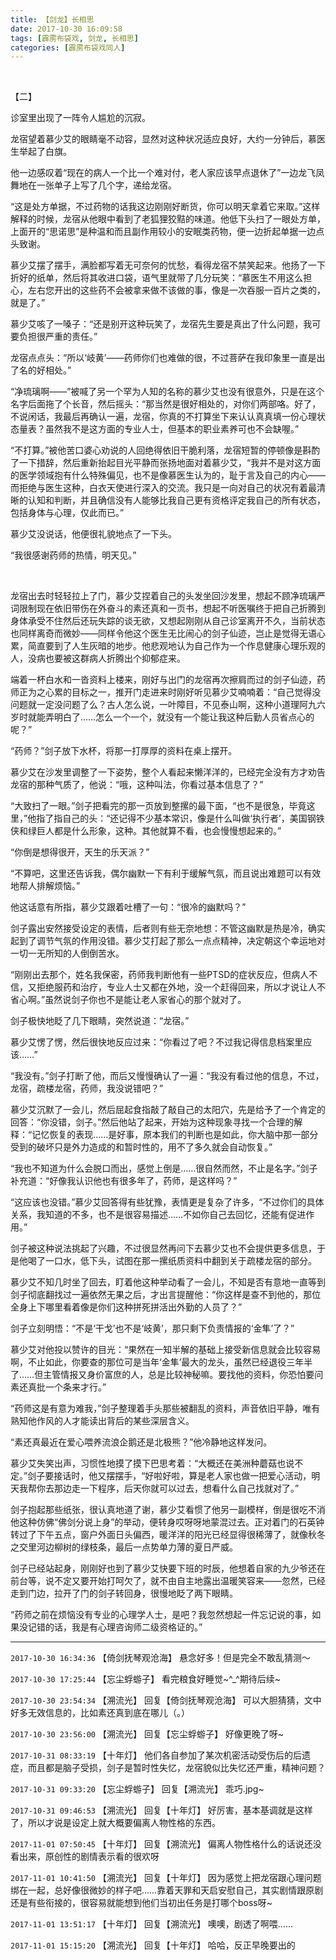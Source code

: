 ```yaml
---
title: 【剑龙】长相思
date: 2017-10-30 16:09:58
tags: [霹雳布袋戏, 剑龙, 长相思]
categories: [霹雳布袋戏同人]
---
```


<p dir="ltr"  ><br /></p> 
<p dir="ltr"  >【二】</p> 
<p dir="ltr"  >诊室里出现了一阵令人尴尬的沉寂。</p> 
<p dir="ltr"  >龙宿望着慕少艾的眼睛毫不动容，显然对这种状况适应良好，大约一分钟后，慕医生举起了白旗。</p> 
<p dir="ltr"  >他一边感叹着“现在的病人一个比一个难对付，老人家应该早点退休了”一边龙飞凤舞地在一张单子上写了几个字，递给龙宿。</p> 
<p dir="ltr"  >“这是处方单据，不过药物的话我这边刚刚好断货，你可以明天拿着它来取。”这样解释的时候，龙宿从他眼中看到了老狐狸狡黠的味道。他低下头扫了一眼处方单，上面开的“思诺思”是种温和而且副作用较小的安眠类药物，便一边折起单据一边点头致谢。</p> 
<p dir="ltr"  >慕少艾摆了摆手，满脸都写着无可奈何的忧愁，看得龙宿不禁笑起来。他扬了一下折好的纸单，然后将其收进口袋，语气里就带了几分玩笑：“慕医生不用这么担心，左右您开出的这些药不会被拿来做不该做的事，像是一次吞服一百片之类的，就是了。”</p> 
<p dir="ltr"  >慕少艾咳了一嗓子：“还是别开这种玩笑了，龙宿先生要是真出了什么问题，我可要负担很严重的责任。”</p> 
<p dir="ltr"  >龙宿点点头：“所以‘岐黄’——药师你们也难做的很，不过菩萨在我印象里一直是出了名的好相处。”</p> 
<p dir="ltr"  >“净琉璃啊——”被喊了另一个罕为人知的名称的慕少艾也没有很意外，只是在这个名字后面拖了个长音，然后摇头：“那当然是很好相处的，对你们两部咯。好了，不说闲话，我最后再确认一遍，龙宿，你真的不打算坐下来认认真真填一份心理状态量表？虽然我不是这方面的专业人士，但基本的职业素养可也不会缺喔。”</p> 
<p dir="ltr"  >“不打算。”被他苦口婆心劝说的人回绝得依旧干脆利落，龙宿短暂的停顿像是斟酌了一下措辞，然后重新抬起目光平静而张扬地面对着慕少艾，“我并不是对这方面的医学领域抱有什么特殊偏见，也不是像慕医生认为的，耻于言及自己的内心——而拒绝与医生这种，白衣天使进行深入的交流。我只是一向对自己的状况有着最清晰的认知和判断，并且确信没有人能够比我自己更有资格评定我自己的所有状态，包括身体与心理，仅此而已。”</p> 
<p dir="ltr"  >慕少艾没说话，他便很礼貌地点了一下头。</p> 
<p dir="ltr"  >“我很感谢药师的热情，明天见。”</p> 
<p dir="ltr"  >&nbsp;</p> 
<p dir="ltr"  >龙宿出去时轻轻拉上了门，慕少艾捏着自己的头发坐回沙发里，想起不顾净琉璃严词限制现在依旧带伤在外奋斗的素还真和一页书，想起不听医嘱终于把自己折腾到身体承受不住然后还玩失踪的谈无欲，又想起刚刚从自己诊室离开不久，当前状态也同样离奇而微妙——同样令他这个医生无比闹心的剑子仙迹，岂止是觉得无语心累，简直要到了人生灰暗的地步。他悲观地认为自己作为一个作息健康心理乐观的人，没病也要被这群病人折腾出个抑郁症来。</p> 
<p dir="ltr"  >端着一杯白水和一沓资料上楼来，刚好与出门的龙宿再次擦肩而过的剑子仙迹，药师正为之心累的目标之一，推开门走进来时刚好听见慕少艾喃喃着：“自己觉得没问题就一定没问题了么？古人怎么说，一叶障目，不见泰山啊，这种小道理阿九六岁时就能弄明白了……怎么一个一个，就没有一个能让我这种后勤人员省点心的呢？”</p> 
<p dir="ltr"  >“药师？”剑子放下水杯，将那一打厚厚的资料在桌上摆开。</p> 
<p dir="ltr"  >慕少艾在沙发里调整了一下姿势，整个人看起来懒洋洋的，已经完全没有方才劝告龙宿的那种气质了，他说：“哦，这种叫法，你看过基本信息了？”</p> 
<p dir="ltr"  >“大致扫了一眼。”剑子把看完的那一页放到整摞的最下面，“也不是很急，毕竟这里，”他指了指自己的头：“还记得不少基本常识，像是什么叫做‘执行者’，美国钢铁侠和绿巨人都是什么形象，这种。其他就算不看，也会慢慢想起来的。”</p> 
<p dir="ltr"  >“你倒是想得很开，天生的乐天派？”</p> 
<p dir="ltr"  >“不算吧，这里还告诉我，偶尔幽默一下有利于缓解气氛，而且说出难题可以有效地帮人排解烦恼。”</p> 
<p dir="ltr"  >他这话意有所指，慕少艾跟着吐槽了一句：“很冷的幽默吗？”</p> 
<p dir="ltr"  >剑子露出安然接受设定的表情，后者则有些无奈地想：不管这幽默是热是冷，确实起到了调节气氛的作用没错。慕少艾打起了那么一点点精神，决定朝这个幸运地对一切一无所知的人倒倒苦水。</p> 
<p dir="ltr"  >“刚刚出去那个，姓名我保密，药师我判断他有一些PTSD的症状反应，但病人不信，又拒绝服药和治疗，专业人士又都在外地，没一个赶得回来，所以才说让人不省心啊。”虽然说剑子你也不是能让老人家省心的那个就对了。</p> 
<p dir="ltr"  >剑子极快地眨了几下眼睛，突然说道：“龙宿。”</p> 
<p dir="ltr"  >慕少艾愣了愣，然后很快地反应过来：“你看过了吧？不过我记得信息档案里应该……”</p> 
<p dir="ltr"  >“我没有。”剑子打断了他，而后又慢慢确认了一遍：“我没有看过他的信息，不过，龙宿，疏楼龙宿，药师，我没说错吧？”</p> 
<p dir="ltr"  >慕少艾沉默了一会儿，然后屈起食指敲了敲自己的太阳穴，先是给予了一个肯定的回答：“你没错，剑子。”然后他站了起来，开始为这种现象寻找一个合理的解释：“记忆恢复的表现……是好事，原本我们的判断也是如此，你大脑中那一部分受到的破坏只是外力造成的和暂时性的，用不了多久就会自动恢复。”</p> 
<p dir="ltr"  >“我也不知道为什么会脱口而出，感觉上倒是……很自然而然，不止是名字。”剑子补充道：“好像我认识他也有很多年了，药师，是这样吗？”</p> 
<p dir="ltr"  >“这应该也没错。”慕少艾回答得有些犹豫，表情更是复杂了许多，“不过你们的具体关系，我知道的不多，也不是很容易描述……不如你自己去回忆，还能有促进作用。”</p> 
<p dir="ltr"  >剑子被这种说法挑起了兴趣，不过很显然再问下去慕少艾也不会提供更多信息，于是他喝了一口水，低下头，试图在那一摞纸质资料中翻到关于疏楼龙宿的部分。</p> 
<p dir="ltr"  >慕少艾不知几时坐了回去，盯着他这种举动看了一会儿，不知是否有意地一直等到剑子彻底翻找过一遍依然无果之后，才出言提醒他：“你这样是查不到他的，那位全身上下哪里看着像是你们这种拼死拼活出外勤的人员了？”</p> 
<p dir="ltr"  >剑子立刻明悟：“不是‘干戈’也不是‘岐黄’，那只剩下负责情报的‘金隼’了？”</p> 
<p dir="ltr"  >慕少艾对他投以赞许的目光：“果然在一知半解的基础上接受新信息就会比较容易啊，不止如此，你要查的那位可是当年‘金隼’最大的龙头，虽然已经退役三年半了……但主管情报又身价富庶的人，总是比较神秘嘛。要找他的资料，你恐怕要问素还真批一个条来才行。”</p> 
<p dir="ltr"  >“药师这是有意为难我，”剑子整理着手头那些被翻乱的资料，声音依旧平静，唯有熟知他作风的人才能读出背后的某些深层含义。</p> 
<p dir="ltr"  >“素还真最近在爱心喂养流浪企鹅还是北极熊？”他冷静地这样发问。</p> 
<p dir="ltr"  >慕少艾失笑出声，习惯性地摸了摸下巴思考着：“大概还在美洲种蘑菇也说不定。”剑子要接话时，他又摆摆手，“好啦好啦，算是老人家也做一把爱心活动，明天我帮你去那边走一下程序，后天你就可以过去，想看什么自己找就对了。”</p> 
<p dir="ltr"  >剑子抱起那些纸张，很认真地道了谢，慕少艾看惯了他另一副模样，倒是很吃不消他这种仿佛“佛剑分说上身”的举动，便转身哎呀呀地蒙混过去。正对着门的石英钟转过了下午五点，窗户外面日头偏西，暖洋洋的阳光已经显得很稀薄了，就像秋冬之交里河边柳树的绿枝条，最后一点势单力薄的夏日严威。</p> 
<p dir="ltr"  >剑子已经站起身，刚刚好也到了慕少艾快要下班的时辰，他想着自家的九少爷还在前台等，说不定又要开始打呵欠了，就不由自主地露出温暖笑容来——忽然，已经走到门边，拉开了门的剑子转回身，很慢地眨了两下眼睛。</p> 
<p dir="ltr"  >“药师之前在烦恼没有专业的心理学人士，是吧？我忽然想起一件忘记说的事，如果没记错的话，我是有心理咨询师二级资格证的。”</p>

<!-- more -->

---

`2017-10-30 16:34:36` 【倚剑抚琴观沧海】 悬念好多！但是完全不敢乱猜测～

`2017-10-30 17:25:44` 【忘尘蜉蝣子】 看完粮食好睡觉~^\_^期待后续~

`2017-10-30 23:54:34` 【溯流光】 回复【倚剑抚琴观沧海】 可以大胆猜猜，文中好多无效信息的，比如素还真到底在哪儿（。）

`2017-10-30 23:56:00` 【溯流光】 回复【忘尘蜉蝣子】 好像更晚了呀~

`2017-10-31 08:33:19` 【十年灯】 他们各自参加了某次机密活动受伤后的后遗症，而且都是脑子受损，剑子是暂时性失忆，龙宿貌似比失忆还严重，精神问题？

`2017-10-31 09:33:20` 【忘尘蜉蝣子】 回复【溯流光】 乖巧.jpg~

`2017-10-31 09:46:53` 【溯流光】 回复【十年灯】 好厉害，基本基调就是这样了，所以才说是设定上就大概要偏离人物性格的东西。

`2017-11-01 07:50:45` 【十年灯】 回复【溯流光】 偏离人物性格什么的话说还没看出来，原创性的剧情表示看的很欢呀

`2017-11-01 10:41:50` 【溯流光】 回复【十年灯】 因为感觉上把龙宿跟心理问题绑在一起，总好像很微妙的样子吧……靠着天罪和天启安慰自己，其实剧情跟原剧还是有些衔接的，很容易就能想到他们当初出任务是打哪个boss呀~

`2017-11-01 13:51:17` 【十年灯】 回复【溯流光】 噢噢，剧透了啊喂……

`2017-11-01 15:15:20` 【溯流光】 回复【十年灯】 哈哈，反正早晚要出的
